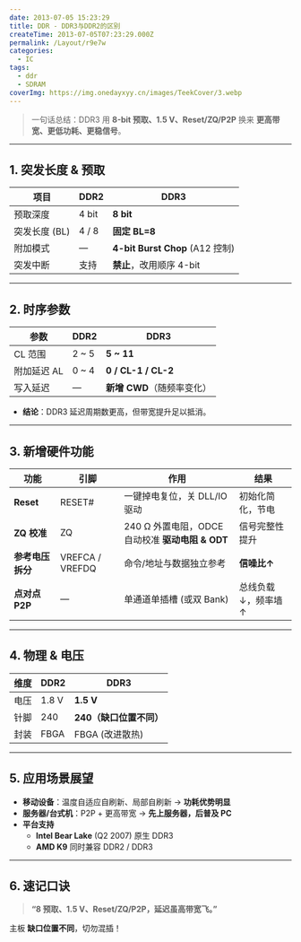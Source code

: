 ```yaml
---
date: 2013-07-05 15:23:29
title: DDR - DDR3与DDR2的区别
createTime: 2013-07-05T07:23:29.000Z
permalink: /Layout/r9e7w
categories:
  - IC
tags:
  - ddr
  - SDRAM
coverImg: https://img.onedayxyy.cn/images/TeekCover/3.webp
---
```


> 一句话总结：DDR3 用 **8-bit 预取、1.5 V、Reset/ZQ/P2P** 换来 **更高带宽、更低功耗、更稳信号**。

---

## 1. 突发长度 & 预取
| 项目 | DDR2 | DDR3 |
|---|---|---|
| 预取深度 | 4 bit | **8 bit** |
| 突发长度 (BL) | 4 / 8 | **固定 BL=8** |
| 附加模式 | — | **4-bit Burst Chop** (A12 控制) |
| 突发中断 | 支持 | **禁止**，改用顺序 4-bit |

---

## 2. 时序参数
| 参数 | DDR2 | DDR3 |
|---|---|---|
| CL 范围 | 2 ~ 5 | **5 ~ 11** |
| 附加延迟 AL | 0 ~ 4 | **0 / CL-1 / CL-2** |
| 写入延迟 | — | **新增 CWD**（随频率变化） |

- **结论**：DDR3 延迟周期数更高，但带宽提升足以抵消。

---

## 3. 新增硬件功能

| 功能 | 引脚 | 作用 | 结果 |
|---|---|---|---|
| **Reset** | RESET# | 一键掉电复位，关 DLL/IO 驱动 | 初始化简化，节电 |
| **ZQ 校准** | ZQ | 240 Ω 外置电阻，ODCE 自动校准 **驱动电阻 & ODT** | 信号完整性提升 |
| **参考电压拆分** | VREFCA / VREFDQ | 命令/地址与数据独立参考 | **信噪比↑** |
| **点对点 P2P** | — | 单通道单插槽 (或双 Bank) | 总线负载↓，频率墙↑ |

---

## 4. 物理 & 电压
| 维度 | DDR2 | DDR3 |
|---|---|---|
| 电压 | 1.8 V | **1.5 V** |
| 针脚 | 240 | **240（缺口位置不同）** |
| 封装 | FBGA | FBGA (改进散热) |

---

## 5. 应用场景展望
- **移动设备**：温度自适应自刷新、局部自刷新 → **功耗优势明显**  
- **服务器/台式机**：P2P + 更高带宽 → **先上服务器，后普及 PC**  
- **平台支持**  
  - **Intel Bear Lake** (Q2 2007) 原生 DDR3  
  - **AMD K9** 同时兼容 DDR2 / DDR3

---

## 6. 速记口诀
> **“8 预取、1.5 V、Reset/ZQ/P2P，延迟虽高带宽飞。”**

主板 **缺口位置不同**，切勿混插！